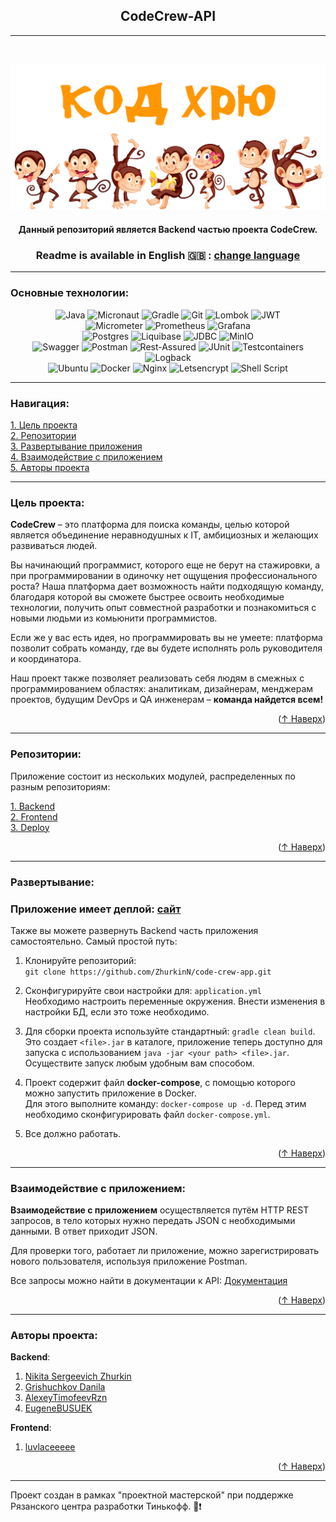 ## <center> CodeCrew-API </center>

___
<br>

![cover](https://github.com/ZhurkinN/code-crew-app/blob/endpoints-branch/gitsrc/code-hru.jpg)
#### <center> Данный репозиторий является Backend частью проекта CodeCrew.  </center>
<a name="readme-top"></a>

###  <center> Readme is available in English :gb: : [change language](https://github.com/ZhurkinN/code-crew-app/blob/endpoints-branch/gitsrc/README-EN.md) </center>

---

<a name="tech"></a> 
### Основные технологии:
<center>

![Java](https://img.shields.io/badge/java-%23ED8B00.svg?style=for-the-badge&logo=openjdk&logoColor=white)
![Micronaut](https://img.shields.io/badge/Micronaut-1e394e.svg?style=for-the-badge&logo=micronaut&logoColor=white)
![Gradle](https://img.shields.io/badge/Gradle-02303A.svg?style=for-the-badge&logo=Gradle&logoColor=white)
![Git](https://img.shields.io/badge/git-%23F05033.svg?style=for-the-badge&logo=git&logoColor=white)
![Lombok](https://img.shields.io/badge/Lombok-D70A53?style=for-the-badge&logo=Lombok&logoColor=white)
![JWT](https://img.shields.io/badge/JWT-black?style=for-the-badge&logo=JSON%20web%20tokens)
\
![Micrometer](https://img.shields.io/badge/Micrometer-35b393.svg?style=for-the-badge&logo=&logoColor=white)
![Prometheus](https://img.shields.io/badge/Prometheus-FF6C37?style=for-the-badge&logo=Prometheus&logoColor=white)
![Grafana](https://img.shields.io/badge/Grafana-FF6C37?style=for-the-badge&logo=Grafana&logoColor=white)
\
![Postgres](https://img.shields.io/badge/postgres-%23316192.svg?style=for-the-badge&logo=postgresql&logoColor=white)
![Liquibase](https://img.shields.io/badge/Liquibase-%230288D1.svg?style=for-the-badge&logo=liquibase&logoColor=white)
![JDBC](https://img.shields.io/badge/JDBC-59666C?style=for-the-badge&logo=Hibernate&logoColor=white)
![MinIO](https://img.shields.io/badge/MinIO-D70A53?style=for-the-badge&logo=MinIO&logoColor=white)
\
![Swagger](https://img.shields.io/badge/-Swagger-%23Clojure?style=for-the-badge&logo=swagger&logoColor=white)
![Postman](https://img.shields.io/badge/Postman-FF6C37?style=for-the-badge&logo=postman&logoColor=white)
![Rest-Assured](https://img.shields.io/badge/REST%20Assured-25D366?style=for-the-badge&logo=&logoColor=white)
![JUnit](https://img.shields.io/badge/JUnit-25D366?style=for-the-badge&logo=JUnit&logoColor=white)
![Testcontainers](https://img.shields.io/badge/Testcontainers-%230db7ed.svg?style=for-the-badge&logo=&logoColor=white)
![Logback](https://img.shields.io/badge/Logback-%23F7A41D.svg?style=for-the-badge&logo=Logback&logoColor=white)
\
![Ubuntu](https://img.shields.io/badge/Ubuntu-E95420?style=for-the-badge&logo=ubuntu&logoColor=white)
![Docker](https://img.shields.io/badge/docker-%230db7ed.svg?style=for-the-badge&logo=docker&logoColor=white)
![Nginx](https://img.shields.io/badge/nginx-%23009639.svg?style=for-the-badge&logo=nginx&logoColor=white)
![Letsencrypt](https://img.shields.io/badge/Letsencrypt%20SSL-EAB300?style=for-the-badge&logo=Letsencrypt%20SV&logoColor=white)
![Shell Script](https://img.shields.io/badge/shell_script-%23121011.svg?style=for-the-badge&logo=gnu-bash&logoColor=white)

</center>


___

### Навигация:
[1. Цель проекта](#aim)  
[2. Репозитории](#repo)  
[3. Развертывание приложения](#start)   
[4. Взаимодействие с приложением](#use)  
[5. Авторы проекта](#author)

____
<a name="aim"></a> 
### Цель проекта:

**CodeCrew** – это платформа для поиска команды, целью которой является объединение неравнодушных к IT, амбициозных и желающих развиваться людей.  

Вы начинающий программист, которого еще не берут на стажировки, а при программировании в одиночку нет ощущения профессионального роста? Наша платформа дает возможность найти подходящую команду, благодаря которой вы сможете быстрее освоить необходимые технологии, получить опыт совместной разработки и познакомиться с новыми людьми из комьюнити программистов.

Если же у вас есть идея, но программировать вы не умеете: платформа позволит собрать команду, где вы будете исполнять роль руководителя и координатора. 

Наш проект также позволяет реализовать себя людям в смежных с программированием областях: аналитикам, дизайнерам, менджерам проектов, будущим DevOps и QA инженерам – **команда найдется всем!**

<p align="right">(<a href="#readme-top">↑ Наверх</a>)</p>

----
<a name="repo"></a> 
### Репозитории:

Приложение состоит из нескольких модулей, распределенных по разным репозиториям:

[1. Backend](https://github.com/ZhurkinN/code-crew-app)  
[2. Frontend](https://github.com/luvlaceeeee/tinkoff-workshop)  
[3. Deploy](https://github.com/grishuchkov/code-crew-deploy-repo) 

<p align="right">(<a href="#readme-top">↑ Наверх</a>)</p>

----

<a name="start"></a> 
### Развертывание:

### Приложение имеет деплой: [сайт](https://кодхрю.рф/)

Также вы можете развернуть Backend часть приложения самостоятельно. Самый простой путь:

1. Клонируйте репозиторий:  
   `git clone https://github.com/ZhurkinN/code-crew-app.git`

2. Сконфигурируйте свои настройки для: `application.yml`  
   Необходимо настроить переменные окружения. Внести изменения в настройки БД, если это тоже необходимо.

3. Для сборки проекта используйте стандартный: `gradle clean build`. Это создает ` <file>.jar ` в каталоге, приложение теперь доступно для запуска с использованием `java -jar <your path> <file>.jar`. Осуществите запуск любым удобным вам способом.

4. Проект содержит файл **docker-compose**, с помощью которого можно запустить приложение в Docker.  
Для этого выполните команду: `docker-compose up -d`. Перед этим необходимо сконфигурировать файл `docker-compose.yml`.
   
5. Все должно работать.

<p align="right">(<a href="#readme-top">↑ Наверх</a>)</p>

---
<a name="use"></a> 
### Взаимодействие с приложением:

**Взаимодействие с приложением** осуществляется путём HTTP REST запросов, в тело которых нужно передать JSON c необходимыми данными. В ответ приходит JSON. 

Для проверки того, работает ли приложение, можно зарегистрировать нового пользователя, используя приложение Postman.

Все запросы можно найти в документации к API: [Документация]()  
  

<p align="right">(<a href="#readme-top">↑ Наверх</a>)</p>

---

<a name="author"></a> 
### Авторы проекта:

**Backend**:  
1. [Nikita Sergeevich Zhurkin](https://github.com/ZhurkinN)   
2. [Grishuchkov Danila](https://github.com/grishuchkov)  
3. [AlexeyTimofeevRzn](https://github.com/AlexeyTimofeevRzn)  
4. [EugeneBUSUEK ](https://github.com/EugeneBUSUEK)  

**Frontend**:  
1. [luvlaceeeee](https://github.com/luvlaceeeee)   

<p align="right">(<a href="#readme-top">↑ Наверх</a>)</p>

---
Проект создан в рамках "проектной мастерской" при поддержке Рязанского центра разработки Тинькофф. :yellow_heart::exclamation:   
